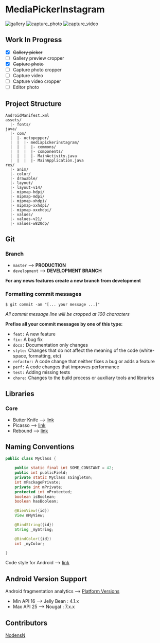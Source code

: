 # MediaPickerInstagram

![gallery](https://cloud.githubusercontent.com/assets/10350755/20528721/99b9154a-b0cd-11e6-8597-d0ddf11bdca4.png) ![capture_photo](https://cloud.githubusercontent.com/assets/10350755/20528723/9aa26b64-b0cd-11e6-983d-e796701f52f8.png) ![capture_video](https://cloud.githubusercontent.com/assets/10350755/20528725/9b248ba8-b0cd-11e6-84b7-a1396cb1219e.png)

## Work In Progress

- [X] ~~Gallery picker~~
- [ ] Gallery preview cropper
- [X] ~~Capture photo~~
- [ ] Capture photo cropper
- [ ] Capture video
- [ ] Capture video cropper
- [ ] Editor photo

## Project Structure
```
AndroidManifest.xml
assets/
  |- fonts/
java/
  |- com/
  |  |- octopepper/
  |  |  |- mediapickerinstagram/
  |  |  |  |- commons/
  |  |  |  |- components/
  |  |  |  |- MainActivity.java
  |  |  |  |- MainApplication.java
res/
  |- anim/
  |- color/
  |- drawable/
  |- layout/
  |- layout-v14/
  |- mipmap-hdpi/
  |- mipmap-mdpi/
  |- mipmap-xhdpi/
  |- mipmap-xxhdpi/
  |- mipmap-xxxhdpi/
  |- values/
  |- values-v21/
  |- values-w820dp/
```

## Git
### Branch
* `master` --> **PRODUCTION**
* `development` --> **DEVELOPMENT BRANCH**

**For any news features create a new branch from development**

### Formatting commit messages
```
$ git commit -am "[... your message ...]"
```
*All commit message line will be cropped at 100 characters*

**Prefixe all your commit messages by one of this type:**
* `feat:`     A new feature
* `fix:`      A bug fix
* `docs:`     Documentation only changes
* `style:`    Changes that do not affect the meaning of the code (white-space, formatting, etc)
* `refactor:` A code change that neither fixes a bug or adds a feature
* `perf:`     A code changes that improves performance
* `test:`     Adding missing tests
* `chore:`    Changes to the build process or auxiliary tools and libraries

## Libraries
### Core
* Butter Knife --> [link](http://jakewharton.github.io/butterknife/)
* Picasso --> [link](http://square.github.io/picasso/)
* Rebound --> [link](http://facebook.github.io/rebound/)

## Naming Conventions
```java
public class MyClass {

    public static final int SOME_CONSTANT = 42;
    public int publicField;
    private static MyClass sSingleton;
    int mPackagePrivate;
    private int mPrivate;
    protected int mProtected;
    boolean isBoolean;
    boolean hasBoolean;

    @BienView({id})
    View mMyView;

    @BindString({id})
    String _myString;

    @BindColor({id})
    int _myColor;

}
```

Code style for Android --> [link](http://source.android.com/source/code-style.html)

## Android Version Support
Android fragmentation analytics --> [Platform Versions](http://developer.android.com/about/dashboards/index.html#Platform)

* Min API 16 --> Jelly Bean : 4.1.x
* Max API 25 --> Nougat : 7.x.x

## Contributors
[NodensN](https://github.com/NodensN)
